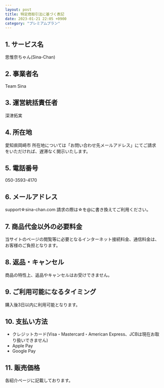```yaml
---
layout: post
title: 特定商取引法に基づく表記
date: 2023-01-21 22:05 +0900
category: "プレミアムプラン"
---
```

## 1. サービス名
思惟奈ちゃん(Sina-Chan)
## 2. 事業者名
Team Sina
## 3. 運営統括責任者
深津拓実
## 4. 所在地
愛知県岡崎市
所在地については「お問い合わせ先メールアドレス」にてご請求をいただければ、遅滞なく開示いたします。
## 5. 電話番号
050-3593-4170
## 6. メールアドレス
support☆sina-chan.com
請求の際は☆を@に書き換えてご利用ください。
## 7. 商品代金以外の必要料金
当サイトのページの閲覧等に必要となるインターネット接続料金、通信料金は、お客様のご負担となります。
## 8. 返品・キャンセル
商品の特性上、返品やキャンセルはお受けできません。
## 9. ご利用可能になるタイミング
購入後3日以内に利用可能となります。
## 10. 支払い方法
- クレジットカード(Visa・Mastercard・American Express、JCBは現在お取り扱いできません)
- Apple Pay
- Google Pay

## 11. 販売価格
各紹介ページに記載しております。
